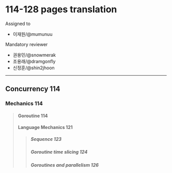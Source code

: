 # 114-128 pages translation

Assigned to

- 이재원/@mumunuu

Mandatory reviewer

- 권용민/@snowmerak
- 조용래/@dramgonfly
- 신정훈/@shin2jhoon

---

## Concurrency 114

### Mechanics 114

> #### Goroutine 114
>
> #### Language Mechanics 121
>
> > ##### Sequence 123
> >
> > ##### Goroutine time slicing 124
> >
> > ##### Goroutines and parallelism 126
